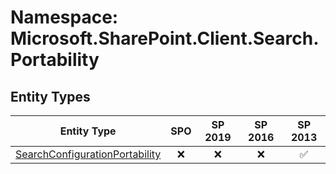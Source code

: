 # Namespace: Microsoft.SharePoint.Client.Search.Portability

## Entity Types

Entity Type | SPO | SP 2019 | SP 2016 | SP 2013
----------|:---:|:-------:|:-------:|:-------:
[SearchConfigurationPortability](./EntityTypes/SearchConfigurationPortability.md) | ❌ | ❌ | ❌ | ✅
